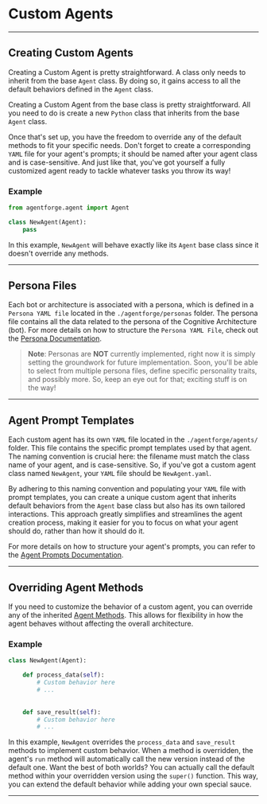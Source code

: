 # Custom Agents

---

## Creating Custom Agents

Creating a Custom Agent is pretty straightforward. A  class only needs to inherit from the base `Agent` class. By doing so, it gains access to all the default behaviors defined in the `Agent` class.

Creating a Custom Agent from the base class is pretty straightforward. All you need to do is create a new `Python` class that inherits from the base `Agent` class. 

Once that's set up, you have the freedom to override any of the default methods to fit your specific needs. Don't forget to create a corresponding `YAML` file for your agent's prompts; it should be named after your agent class and is case-sensitive. And just like that, you've got yourself a fully customized agent ready to tackle whatever tasks you throw its way!

### Example
```python
from agentforge.agent import Agent

class NewAgent(Agent):
    pass
```

In this example, `NewAgent` will behave exactly like its `Agent` base class since it doesn't override any methods.

---

## Persona Files

Each bot or architecture is associated with a persona, which is defined in a `Persona YAML file` located in the `./agentforge/personas` folder. The persona file contains all the data related to the persona of the Cognitive Architecture (bot). For more details on how to structure the `Persona YAML File`, check out the [Persona Documentation](../Personas/Personas.md).

> **Note**: Personas are **NOT** currently implemented, right now it is simply setting the groundwork for future implementation. Soon, you'll be able to select from multiple persona files, define specific personality traits, and possibly more. So, keep an eye out for that; exciting stuff is on the way!

---

## Agent Prompt Templates

Each custom agent has its own `YAML` file located in the `./agentforge/agents/` folder. This file contains the specific prompt templates used by that agent. The naming convention is crucial here: the filename must match the class name of your agent, and is case-sensitive. So, if you've got a custom agent class named `NewAgent`, your `YAML` file should be `NewAgent.yaml`.

By adhering to this naming convention and populating your `YAML` file with prompt templates, you can create a unique custom agent that inherits default behaviors from the `Agent` base class but also has its own tailored interactions. This approach greatly simplifies and streamlines the agent creation process, making it easier for you to focus on what your agent should do, rather than how it should do it.

For more details on how to structure your agent's prompts, you can refer to the [Agent Prompts Documentation](AgentPrompts.md).

---

## Overriding Agent Methods

If you need to customize the behavior of a custom agent, you can override any of the inherited [Agent Methods](AgentMethods.md). This allows for flexibility in how the agent behaves without affecting the overall architecture.

### Example
```python
class NewAgent(Agent):

    def process_data(self):
        # Custom behavior here
        # ...
     
    
    def save_result(self):
        # Custom behavior here
        # ...
```

In this example, `NewAgent` overrides the `process_data` and `save_result` methods to implement custom behavior. When a method is overridden, the agent's `run` method will automatically call the new version instead of the default one. Want the best of both worlds? You can actually call the default method within your overridden version using the `super()` function. This way, you can extend the default behavior while adding your own special sauce.

---